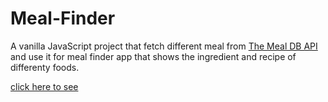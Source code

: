 # Meal-Finder


A vanilla JavaScript project that fetch different meal from [The Meal DB API](https://www.themealdb.com/api.php) and use it for meal finder app that shows the ingredient and recipe of differenty foods.


[click here to see]( https://behnazz.github.io/meal-finder/)

